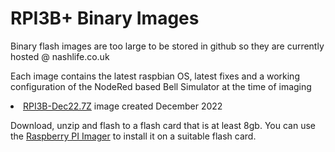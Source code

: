 
<H1>RPI3B+ Binary Images</H1>

<p>Binary flash images are too large to be stored in github so they are currently hosted @ nashlife.co.uk

<p>Each image contains the latest raspbian OS, latest fixes and a working configuration of the NodeRed based Bell Simulator at the time of imaging

<li><a href="http://nashlife.co.uk/tower/rpi3b-Dec22.7z">RPI3B-Dec22.7Z</a> image created December 2022 

<p>Download, unzip and flash to a flash card that is at least 8gb.  You can use the <a href="https://www.raspberrypi.com/software/">Raspberry PI Imager</a> to install it on a suitable flash card.
